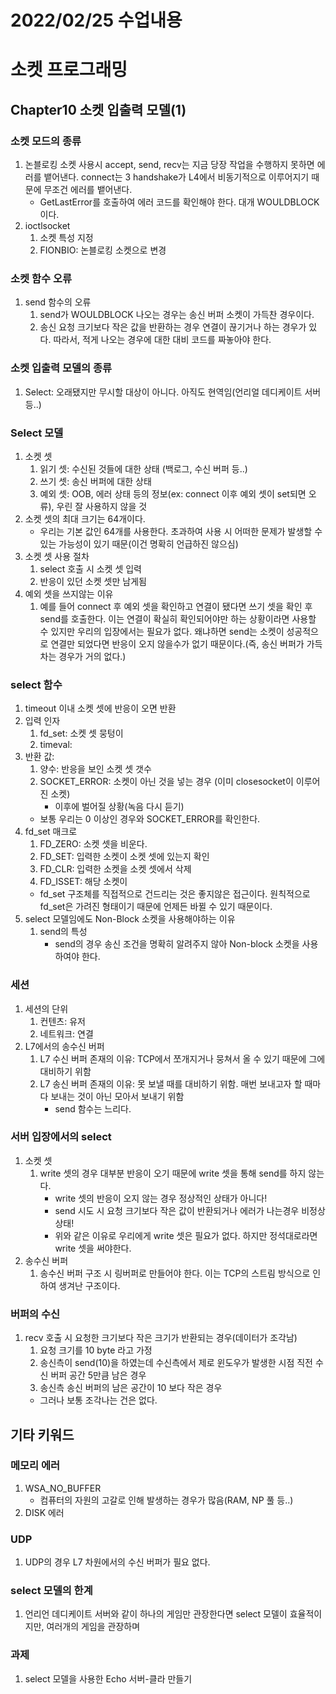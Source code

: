 # 2022/02/25 수업내용
# 소켓 프로그래밍
## Chapter10 소켓 입출력 모델(1)
### 소켓 모드의 종류
1. 논블로킹 소켓 사용시 accept, send, recv는 지금 당장 작업을 수행하지 못하면 에러를 뱉어낸다. connect는 3 handshake가 L4에서 비동기적으로 이루어지기 때문에 무조건 에러를 뱉어낸다.
    * GetLastError를 호출하여 에러 코드를 확인해야 한다. 대개 WOULDBLOCK이다.
2. ioctlsocket
    1) 소켓 특성 지정
    2) FIONBIO: 논블로킹 소켓으로 변경

### 소켓 함수 오류
1. send 함수의 오류
    1) send가 WOULDBLOCK 나오는 경우는 송신 버퍼 소켓이 가득찬 경우이다.
    2) 송신 요청 크기보다 작은 값을 반환하는 경우 연결이 끊기거나 하는 경우가 있다. 따라서, 적게 나오는 경우에 대한 대비 코드를 짜놓아야 한다.

### 소켓 입출력 모델의 종류
1. Select: 오래됐지만 무시할 대상이 아니다. 아직도 현역임(언리얼 데디케이트 서버 등..)

### Select 모델
1. 소켓 셋
    1) 읽기 셋: 수신된 것들에 대한 상태 (백로그, 수신 버퍼 등..)
    2) 쓰기 셋: 송신 버퍼에 대한 상태
    3) 예외 셋: OOB, 에러 상태 등의 정보(ex: connect 이후 예외 셋이 set되면 오류), 우린 잘 사용하지 않을 것
2. 소켓 셋의 최대 크기는 64개이다.
    * 우리는 기본 값인 64개를 사용한다. 초과하여 사용 시 어떠한 문제가 발생할 수 있는 가능성이 있기 때문(이건 명확히 언급하진 않으심)
3. 소켓 셋 사용 절차
    1) select 호출 시 소켓 셋 입력
    2) 반응이 있던 소켓 셋만 남게됨
4. 예외 셋을 쓰지않는 이유
    1) 예를 들어 connect 후 예외 셋을 확인하고 연결이 됐다면 쓰기 셋을 확인 후 send를 호출한다. 이는 연결이 확실히 확인되어야만 하는 상황이라면 사용할 수 있지만 우리의 입장에서는 필요가 없다. 왜냐하면 send는 소켓이 성공적으로 연결만 되었다면 반응이 오지 않을수가 없기 때문이다.(즉, 송신 버퍼가 가득 차는 경우가 거의 없다.)

### select 함수
1. timeout 이내 소켓 셋에 반응이 오면 반환
2. 입력 인자
    1) fd_set: 소켓 셋 뭉텅이
    2) timeval: 
3. 반환 값: 
    1) 양수: 반응을 보인 소켓 셋 갯수
    2) SOCKET_ERROR: 소켓이 아닌 것을 넣는 경우 (이미 closesocket이 이루어진 소켓)
        * 이후에 벌어질 상황(녹음 다시 듣기)
    * 보통 우리는 0 이상인 경우와 SOCKET_ERROR를 확인한다.
4. fd_set 매크로
    1) FD_ZERO: 소켓 셋을 비운다.
    2) FD_SET: 입력한 소켓이 소켓 셋에 있는지 확인
    3) FD_CLR: 입력한 소켓을 소켓 셋에서 삭제
    4) FD_ISSET: 해당 소켓이
    * fd_set 구조체를 직접적으로 건드리는 것은 좋지않은 접근이다. 원칙적으로 fd_set은 가려진 형태이기 때문에 언제든 바뀔 수 있기 때문이다.
5. select 모델임에도 Non-Block 소켓을 사용해야하는 이유
    1) send의 특성
        * send의 경우 송신 조건을 명확히 알려주지 않아 Non-block 소켓을 사용하여야 한다.

### 세션
1. 세션의 단위
    1) 컨텐츠: 유저
    2) 네트워크: 연결
2. L7에서의 송수신 버퍼
    1) L7 수신 버퍼 존재의 이유: TCP에서 쪼개지거나 뭉쳐서 올 수 있기 때문에 그에 대비하기 위함
    2) L7 송신 버퍼 존재의 이유: 못 보낼 때를 대비하기 위함. 매번 보내고자 할 때마다 보내는 것이 아닌 모아서 보내기 위함
        * send 함수는 느리다.

### 서버 입장에서의 select
1. 소켓 셋
    1) write 셋의 경우 대부분 반응이 오기 때문에 write 셋을 통해 send를 하지 않는다.
        * write 셋의 반응이 오지 않는 경우 정상적인 상태가 아니다!
        * send 시도 시 요청 크기보다 작은 값이 반환되거나 에러가 나는경우 비정상 상태!
        * 위와 같은 이유로 우리에게 write 셋은 필요가 없다. 하지만 정석대로라면 write 셋을 써야한다.
2. 송수신 버퍼
    1) 송수신 버퍼 구조 시 링버퍼로 만들어야 한다. 이는 TCP의 스트림 방식으로 인하여 생겨난 구조이다.

### 버퍼의 수신
1. recv 호출 시 요청한 크기보다 작은 크기가 반환되는 경우(데이터가 조각남)
    1) 요청 크기를 10 byte 라고 가정
    2) 송신측이 send(10)을 하였는데 수신측에서 제로 윈도우가 발생한 시점 직전 수신 버퍼 공간 5만큼 남은 경우 
    3) 송신측 송신 버퍼의 남은 공간이 10 보다 작은 경우
    * 그러나 보통 조각나는 건은 없다.

## 기타 키워드
### 메모리 에러
1. WSA_NO_BUFFER
    * 컴퓨터의 자원의 고갈로 인해 발생하는 경우가 많음(RAM, NP 풀 등..)
2. DISK 에러

### UDP
1. UDP의 경우 L7 차원에서의 수신 버퍼가 필요 없다.

### select 모델의 한계
1. 언리언 데디케이트 서버와 같이 하나의 게임만 관장한다면 select 모델이 효율적이지만, 여러개의 게임을 관장하며 

### 과제
1. select 모델을 사용한 Echo 서버-클라 만들기
